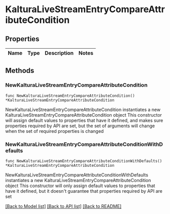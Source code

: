 # KalturaLiveStreamEntryCompareAttributeCondition

## Properties

Name | Type | Description | Notes
------------ | ------------- | ------------- | -------------

## Methods

### NewKalturaLiveStreamEntryCompareAttributeCondition

`func NewKalturaLiveStreamEntryCompareAttributeCondition() *KalturaLiveStreamEntryCompareAttributeCondition`

NewKalturaLiveStreamEntryCompareAttributeCondition instantiates a new KalturaLiveStreamEntryCompareAttributeCondition object
This constructor will assign default values to properties that have it defined,
and makes sure properties required by API are set, but the set of arguments
will change when the set of required properties is changed

### NewKalturaLiveStreamEntryCompareAttributeConditionWithDefaults

`func NewKalturaLiveStreamEntryCompareAttributeConditionWithDefaults() *KalturaLiveStreamEntryCompareAttributeCondition`

NewKalturaLiveStreamEntryCompareAttributeConditionWithDefaults instantiates a new KalturaLiveStreamEntryCompareAttributeCondition object
This constructor will only assign default values to properties that have it defined,
but it doesn't guarantee that properties required by API are set


[[Back to Model list]](../README.md#documentation-for-models) [[Back to API list]](../README.md#documentation-for-api-endpoints) [[Back to README]](../README.md)



